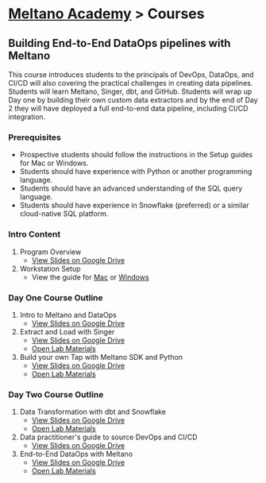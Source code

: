# [Meltano Academy](README.md) > Courses

## Building End-to-End DataOps pipelines with Meltano

This course introduces students to the principals of DevOps, DataOps, and CI/CD will also covering the practical challenges in
creating data pipelines. Students will learn Meltano, Singer, dbt, and GitHub. Students will wrap up Day one by
building their own custom data extractors and by the end of Day 2 they will have deployed a full end-to-end data pipeline, including
CI/CD integration.

### Prerequisites

- Prospective students should follow the instructions in the Setup guides for Mac or Windows.
- Students should have experience with Python or another programming language.
- Students should have an advanced understanding of the SQL query language.
- Students should have experience in Snowflake (preferred) or a similar cloud-native SQL platform.

### Intro Content

1. Program Overview
      - [View Slides on Google Drive](https://docs.google.com/presentation/d/1zJKG9NWAUtNkhJwEtPJ_HnelDjY78k0uC_9A4MoQheI/edit?usp=sharing)
2. Workstation Setup
      - View the guide for [Mac](https://gitlab.com/meltano/academy/-/blob/main/setup/mac.md) or [Windows](https://gitlab.com/meltano/academy/-/blob/main/setup/windows.md)

### Day One Course Outline

1. Intro to Meltano and DataOps
      - [View Slides on Google Drive](https://docs.google.com/presentation/d/1wa9gJ0EYTZ--qoHn18wJ9pyRz6ARyV-0bqWdVNTBMek/edit?usp=sharing)
2. Extract and Load with Singer
      - [View Slides on Google Drive](https://docs.google.com/presentation/d/1GBD-LJLLDQm1T53Vle5X42MMF0InZW3-W2VltxVywsw/edit?usp=sharing)
      - [Open Lab Materials](./labs/build_your_first_pipeline.md)
3. Build your own Tap with Meltano SDK and Python
      - [View Slides on Google Drive](https://docs.google.com/presentation/d/1Z9O5ndQUQewC3gq8A_FP8jnfv0OSBKOpU3Fmcjrrv6c/edit?usp=sharing)
      - [Open Lab Materials](./labs/build_your_own_tap.md)

### Day Two Course Outline

1. Data Transformation with dbt and Snowflake
      - [View Slides on Google Drive](https://docs.google.com/presentation/d/1TY83NMrOBvw3D0I3kxOFpoNoa44_o4WEtCtwcAsp2iQ/edit?usp=sharing)
      - [Open Lab Materials](./labs/data_transformation_with_dbt.md)
2. Data practitioner's guide to source DevOps and CI/CD
      - [View Slides on Google Drive](https://docs.google.com/presentation/d/1l512fLbUuCD2a3zK8Sq0tje6X4zkoDvn5Y7P0LanZyQ/edit?usp=sharing)
3. End-to-End DataOps with Meltano
      - [View Slides on Google Drive](https://docs.google.com/presentation/d/1YS7kudB3s4l2Io0XydbOj88YHJcb_4ltxKw05OmCjrQ/edit?usp=sharing)
      - [Open Lab Materials](https://gitlab.com/meltano/academy/-/blob/main/labs/end_to_end_cicd.md)

